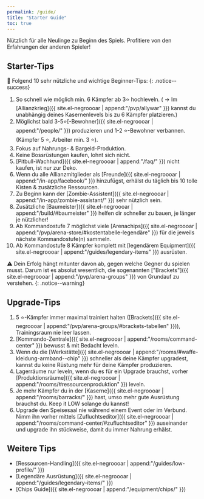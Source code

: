```yaml
---
permalink: /guide/
title: "Starter Guide"
toc: true
---
```


Nützlich für alle Neulinge zu Beginn des Spiels. Profitiere von den Erfahrungen der anderen Spieler!

## Starter-Tips

:round_pushpin: Folgend 10 sehr nützliche und wichtige Beginner-Tips:
{: .notice--success}

1. So schnell wie möglich min. 6 Kämpfer ab 3:star: hochleveln.
( -> Im [Allianzkrieg]({{ site.el-negroooar | append:"/pvp/allywar" }}) kannst du unabhängig deines Kasernenlevels bis zu 6 Kämpfer platzieren.)
2. Möglichst bald 3-5:star:[-Bewohner]({{ site.el-negroooar | append:"/people/" }}) produzieren und 1-2 :star:-Bewohner verbannen. (Kämpfer 5 :star:, Arbeiter min. 3 :star:).
3. Fokus auf Nahrungs- & Bargeld-Produktion.
4. Keine Bossrüstungen kaufen, lohnt sich nicht.
5. [Pitbull-Wachhund]({{ site.el-negroooar | append:"/faq/" }}) nicht kaufen, ist nur zur Deko.
6. Wenn du alle Allianzmitglieder als [Freunde]({{ site.el-negroooar | append:"/in-app/facebook/" }}) hinzufügst, erhälst du täglich bis 10 tolle Kisten & zusätzliche Ressourcen.
7. Zu Beginn kann der [Zombie-Assistent]({{ site.el-negroooar | append:"/in-app/zombie-assistant/" }}) sehr nützlich sein.
8. Zusätzliche [Baumeister]({{ site.el-negroooar | append:"/build/#baumeister" }}) helfen dir schneller zu bauen, je länger je nützlicher!
9. Ab Kommandostufe 7 möglichst viele [Arenachips]({{ site.el-negroooar | append:"/pvp/arena-store/#kostentabelle-legendäre" }}) für die jeweils nächste Kommandostufe(n) sammeln.
10. Ab Kommandostufe 8 Kämpfer komplett mit [legendärem Equipment]({{ site.el-negroooar | append:"/guides/legendary-items" }}) ausrüsten.

:warning: Dein Erfolg hängt mitunter davon ab, gegen welche Gegner du spielen musst. Darum ist es absolut wesentlich, die sogenannten ["Brackets"]({{ site.el-negroooar | append:"/pvp/arena-groups" }}) von Grundauf zu verstehen.
{: .notice--warning}

## Upgrade-Tips

1. 5 :star:-Kämpfer immer maximal trainiert halten ([Brackets]({{ site.el-negroooar | append:"/pvp/arena-groups/#brackets-tabellen" }})), Trainingsraum nie leer lassen.
2. [Kommando-Zentrale]({{ site.el-negroooar | append:"/rooms/command-center" }}) bewusst & mit Bedacht leveln.
3. Wenn du die [Werkstätte]({{ site.el-negroooar | append:"/rooms/#waffe-kleidung-armband--chip" }}) schneller als deine Kämpfer upgradest, kannst du keine Rüstung mehr für deine Kämpfer produzieren.
4. Lagerräume nur leveln, wenn du es für ein Upgrade brauchst, vorher [Produktionsräume]({{ site.el-negroooar | append:"/rooms/#ressourcenproduktion" }}) leveln.
5. Je mehr Kämpfer du in der [Kaserne]({{ site.el-negroooar | append:"/rooms/barracks/" }}) hast, umso mehr gute Ausrüstung brauchst du. Keep it LOW solange du kannst!
6. Upgrade den Speisesaal nie während einem Event oder im Verbund. Nimm ihn vorher mittels [Zufluchtseditor]({{ site.el-negroooar | append:"/rooms/command-center/#zufluchtseditor" }}) auseinander und upgrade ihn stückweise, damit du immer Nahrung erhälst.

## Weitere Tips

* [Ressourcen-Handling]({{ site.el-negroooar | append:"/guides/low-profile/" }})
* [Legendäre Ausrüstung]({{ site.el-negroooar | append:"/guides/legendary-items/" }})
* [Chips Guide]({{ site.el-negroooar | append:"/equipment/chips/" }})  





